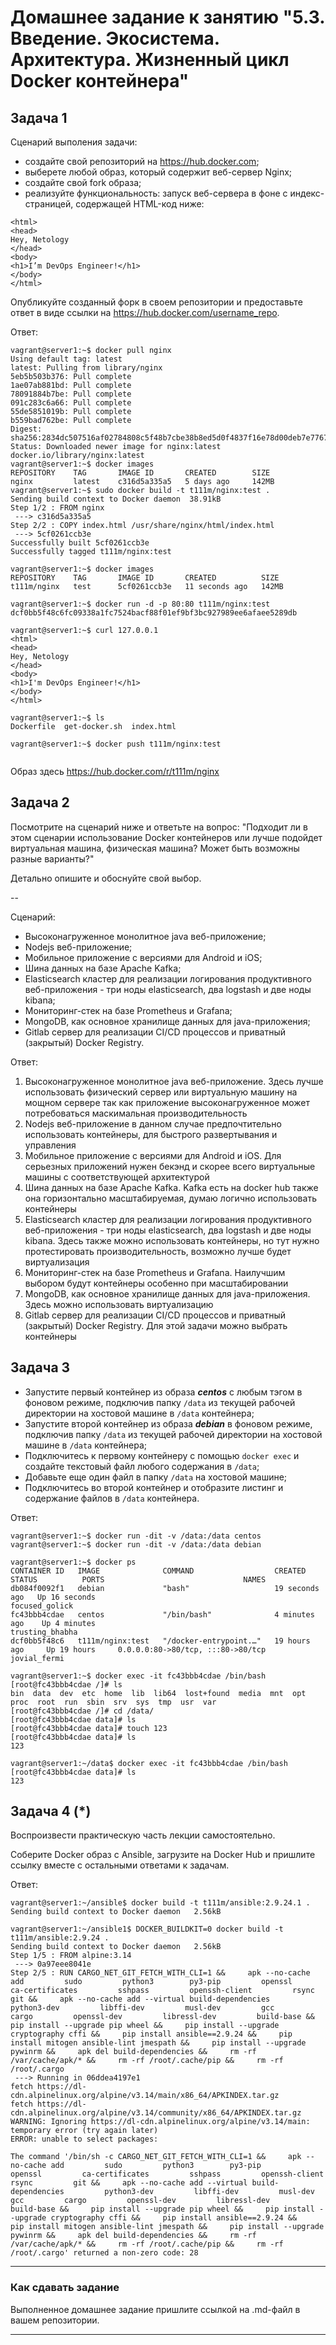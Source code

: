 
# Домашнее задание к занятию "5.3. Введение. Экосистема. Архитектура. Жизненный цикл Docker контейнера"

## Задача 1

Сценарий выполения задачи:

- создайте свой репозиторий на https://hub.docker.com;
- выберете любой образ, который содержит веб-сервер Nginx;
- создайте свой fork образа;
- реализуйте функциональность:
запуск веб-сервера в фоне с индекс-страницей, содержащей HTML-код ниже:
```
<html>
<head>
Hey, Netology
</head>
<body>
<h1>I’m DevOps Engineer!</h1>
</body>
</html>
```
Опубликуйте созданный форк в своем репозитории и предоставьте ответ в виде ссылки на https://hub.docker.com/username_repo.

Ответ:

```shell
vagrant@server1:~$ docker pull nginx
Using default tag: latest
latest: Pulling from library/nginx
5eb5b503b376: Pull complete
1ae07ab881bd: Pull complete
78091884b7be: Pull complete
091c283c6a66: Pull complete
55de5851019b: Pull complete
b559bad762be: Pull complete
Digest: sha256:2834dc507516af02784808c5f48b7cbe38b8ed5d0f4837f16e78d00deb7e7767
Status: Downloaded newer image for nginx:latest
docker.io/library/nginx:latest
vagrant@server1:~$ docker images
REPOSITORY    TAG       IMAGE ID       CREATED        SIZE
nginx         latest    c316d5a335a5   5 days ago     142MB
vagrant@server1:~$ sudo docker build -t t111m/nginx:test .
Sending build context to Docker daemon  38.91kB
Step 1/2 : FROM nginx
 ---> c316d5a335a5
Step 2/2 : COPY index.html /usr/share/nginx/html/index.html
 ---> 5cf0261ccb3e
Successfully built 5cf0261ccb3e
Successfully tagged t111m/nginx:test

vagrant@server1:~$ docker images
REPOSITORY    TAG       IMAGE ID       CREATED          SIZE
t111m/nginx   test      5cf0261ccb3e   11 seconds ago   142MB

vagrant@server1:~$ docker run -d -p 80:80 t111m/nginx:test
dcf0bb5f48c6fc09338a1fc7524bacf88f01ef9bf3bc927989ee6afaee5289db

vagrant@server1:~$ curl 127.0.0.1
<html>
<head>
Hey, Netology
</head>
<body>
<h1>I'm DevOps Engineer!</h1>
</body>
</html>

vagrant@server1:~$ ls
Dockerfile  get-docker.sh  index.html

vagrant@server1:~$ docker push t111m/nginx:test


``` 

Образ здесь https://hub.docker.com/r/t111m/nginx


## Задача 2

Посмотрите на сценарий ниже и ответьте на вопрос:
"Подходит ли в этом сценарии использование Docker контейнеров или лучше подойдет виртуальная машина, физическая машина? Может быть возможны разные варианты?"

Детально опишите и обоснуйте свой выбор.

--

Сценарий:

- Высоконагруженное монолитное java веб-приложение;
- Nodejs веб-приложение;
- Мобильное приложение c версиями для Android и iOS;
- Шина данных на базе Apache Kafka;
- Elasticsearch кластер для реализации логирования продуктивного веб-приложения - три ноды elasticsearch, два logstash и две ноды kibana;
- Мониторинг-стек на базе Prometheus и Grafana;
- MongoDB, как основное хранилище данных для java-приложения;
- Gitlab сервер для реализации CI/CD процессов и приватный (закрытый) Docker Registry.

Ответ:
1) Высоконагруженное монолитное java веб-приложение. Здесь лучше использовать физический сервер или виртуальную машину на мощном сервере так как приложение высоконагруженное может потребоваться маскимальная производительность  
2) Nodejs веб-приложение в данном случае предпочтительно использовать контейнеры, для быстрого развертывания и управления
3) Мобильное приложение c версиями для Android и iOS. Для серьезных приложений нужен бекэнд и скорее всего виртуальные машины с соответствующей архитектурой  
4) Шина данных на базе Apache Kafka. Kafka есть на docker hub также она горизонтально масштабируемая, думаю логично использовать контейнеры  
5) Elasticsearch кластер для реализации логирования продуктивного веб-приложения - три ноды elasticsearch, два logstash и две ноды kibana. Здесь также можно использовать контейнеры, но тут нужно протестировать производительность, возможно лучше будет виртуализация  
6) Мониторинг-стек на базе Prometheus и Grafana. Наилучшим выбором будут контейнеры особенно при масштабировании  
7) MongoDB, как основное хранилище данных для java-приложения. Здесь можно использовать виртуализацию  
8) Gitlab сервер для реализации CI/CD процессов и приватный (закрытый) Docker Registry. Для этой задачи можно выбрать контейнеры

## Задача 3

- Запустите первый контейнер из образа ***centos*** c любым тэгом в фоновом режиме, подключив папку ```/data``` из текущей рабочей директории на хостовой машине в ```/data``` контейнера;
- Запустите второй контейнер из образа ***debian*** в фоновом режиме, подключив папку ```/data``` из текущей рабочей директории на хостовой машине в ```/data``` контейнера;
- Подключитесь к первому контейнеру с помощью ```docker exec``` и создайте текстовый файл любого содержания в ```/data```;
- Добавьте еще один файл в папку ```/data``` на хостовой машине;
- Подключитесь во второй контейнер и отобразите листинг и содержание файлов в ```/data``` контейнера.

Ответ:
```shell
vagrant@server1:~$ docker run -dit -v /data:/data centos
vagrant@server1:~$ docker run -dit -v /data:/data debian

vagrant@server1:~$ docker ps
CONTAINER ID   IMAGE              COMMAND                  CREATED          STATUS          PORTS                               NAMES
db084f0092f1   debian             "bash"                   19 seconds ago   Up 16 seconds                                       focused_golick
fc43bbb4cdae   centos             "/bin/bash"              4 minutes ago    Up 4 minutes                                        trusting_bhabha
dcf0bb5f48c6   t111m/nginx:test   "/docker-entrypoint.…"   19 hours ago     Up 19 hours     0.0.0.0:80->80/tcp, :::80->80/tcp   jovial_fermi

vagrant@server1:~$ docker exec -it fc43bbb4cdae /bin/bash
[root@fc43bbb4cdae /]# ls
bin  data  dev  etc  home  lib  lib64  lost+found  media  mnt  opt  proc  root  run  sbin  srv  sys  tmp  usr  var
[root@fc43bbb4cdae /]# cd /data/
[root@fc43bbb4cdae data]# ls
[root@fc43bbb4cdae data]# touch 123
[root@fc43bbb4cdae data]# ls
123

vagrant@server1:~/data$ docker exec -it fc43bbb4cdae /bin/bash
[root@fc43bbb4cdae data]# ls
123

```

## Задача 4 (*)

Воспроизвести практическую часть лекции самостоятельно.

Соберите Docker образ с Ansible, загрузите на Docker Hub и пришлите ссылку вместе с остальными ответами к задачам.

Ответ:
```shell
vagrant@server1:~/ansible$ docker build -t t111m/ansible:2.9.24.1 .
Sending build context to Docker daemon   2.56kB

vagrant@server1:~/ansible1$ DOCKER_BUILDKIT=0 docker build -t t111m/ansible:2.9.24 .
Sending build context to Docker daemon   2.56kB
Step 1/5 : FROM alpine:3.14
 ---> 0a97eee8041e
Step 2/5 : RUN CARGO_NET_GIT_FETCH_WITH_CLI=1 &&     apk --no-cache add         sudo         python3        py3-pip         openssl         ca-certificates         sshpass         openssh-client         rsync         git &&     apk --no-cache add --virtual build-dependencies         python3-dev         libffi-dev         musl-dev         gcc         cargo         openssl-dev         libressl-dev         build-base &&     pip install --upgrade pip wheel &&     pip install --upgrade cryptography cffi &&     pip install ansible==2.9.24 &&     pip install mitogen ansible-lint jmespath &&     pip install --upgrade pywinrm &&     apk del build-dependencies &&     rm -rf /var/cache/apk/* &&     rm -rf /root/.cache/pip &&     rm -rf /root/.cargo
 ---> Running in 06ddea4197e1
fetch https://dl-cdn.alpinelinux.org/alpine/v3.14/main/x86_64/APKINDEX.tar.gz
fetch https://dl-cdn.alpinelinux.org/alpine/v3.14/community/x86_64/APKINDEX.tar.gz
WARNING: Ignoring https://dl-cdn.alpinelinux.org/alpine/v3.14/main: temporary error (try again later)
ERROR: unable to select packages:

The command '/bin/sh -c CARGO_NET_GIT_FETCH_WITH_CLI=1 &&     apk --no-cache add         sudo         python3        py3-pip         openssl         ca-certificates         sshpass         openssh-client         rsync         git &&     apk --no-cache add --virtual build-dependencies         python3-dev         libffi-dev         musl-dev         gcc         cargo         openssl-dev         libressl-dev         build-base &&     pip install --upgrade pip wheel &&     pip install --upgrade cryptography cffi &&     pip install ansible==2.9.24 &&     pip install mitogen ansible-lint jmespath &&     pip install --upgrade pywinrm &&     apk del build-dependencies &&     rm -rf /var/cache/apk/* &&     rm -rf /root/.cache/pip &&     rm -rf /root/.cargo' returned a non-zero code: 28

```
---

### Как cдавать задание

Выполненное домашнее задание пришлите ссылкой на .md-файл в вашем репозитории.

---